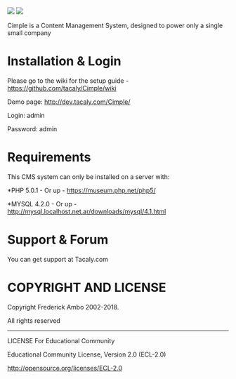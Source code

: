 <img src="http://dev.tacaly.com/Cimple/billeder/Cimplelogo.jpg" border="0">
<a href="https://codeclimate.com/github/Gazunga/Cimple"><img src="https://codeclimate.com/github/Gazunga/Cimple.png" /></a>

Cimple is a Content Management System, designed to power only a single small company


Installation & Login
=
Please go to the wiki for the setup guide -
https://github.com/tacaly/Cimple/wiki

Demo page: http://dev.tacaly.com/Cimple/

Login: admin 

Password: admin

Requirements
=
This CMS system can only be installed on a server with:

*PHP 5.0.1 - Or up -
https://museum.php.net/php5/

*MYSQL 4.2.0 - Or up -
http://mysql.localhost.net.ar/downloads/mysql/4.1.html

Support & Forum
=

You can get support at Tacaly.com

COPYRIGHT AND LICENSE
=
Copyright Frederick Ambo 2002-2018.

All rights reserved

-----------

LICENSE For Educational Community

Educational Community License, Version 2.0 (ECL-2.0)

http://opensource.org/licenses/ECL-2.0
